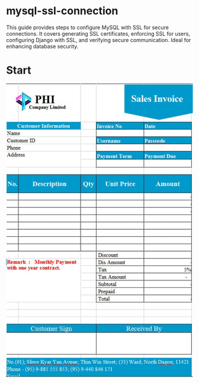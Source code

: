 # mysql-ssl-connection
This guide provides steps to configure MySQL with SSL for secure connections. It covers generating SSL certificates, enforcing SSL for users, configuring Django with SSL, and verifying secure communication. Ideal for enhancing database security.

# Start

![Logo](https://github.com/waiyanphyoeoo/mysql-ssl-connection/blob/39b0e37f6ab3b47de7b6f270ca0b1d01932ab202/photo_2025-01-29_11-38-00.jpg)
